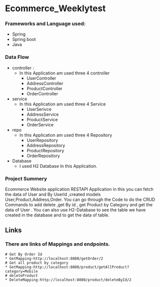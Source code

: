 # Ecommerce_Weeklytest
### Frameworks and Language used:
* Spring
* Spring boot
* Java

### Data Flow
* controller : 
  * In this Application am used three 4 controller
    * UserController
    * AddressController
    * ProductController
    * OrderController
* service
  * In this Application am used three 4 Service
    * UserSerivce
    * AddressService
    * ProductService
    * OrderService
* repo
  * In this Application am used three 4 Repository
    * UserRepository
    * AddressRepository
    * ProductRepository
    * OrderRepository
* Database
  * I used H2 Database In this Application.


### Project Summery

Ecommerce Website application RESTAPI Application in this you can fetch the data of  User and By UserId ,created models User,Product,Address,Order. You can go through the Code to do the CRUD Commands to add delete ,get By id , get Product by Category and get the data of User . You can also use H2-Database to see the table we have created in the database and to get the data of table.

## Links
  ### There are links of Mappings and endpoints.
    # Get By Order Id
    * GetMapping-http://localhost:8080/getOrder/2
    # Get all product by category
    * GetMapping-http://localhost:8080/product/getAllProduct?category=Mobile
    # deleteProduct
    * DeleteMapping-http://localhost:8080/product/deleteById/2
